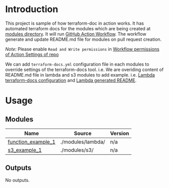 # Introduction
This project is sample of how terraform-doc in action works. It has automated terraform docs for the modules which are being created at [modules directory](https://github.com/monty16597/terraform-docs-sample/tree/main/modules). It will run [GitHub Action Workflow](https://github.com/monty16597/terraform-docs-sample/blob/main/.github/workflows/terraform-docs.yml). The workflow generate and update README.md file for modules on pull request creation.

*Note:* Please enable `Read and Write permissions` in [Workflow permissions of Action Settings of repo](https://github.com/monty16597/terraform-docs-sample/settings/actions)

We can add `terraform-docs.yml` configuration file in each modules to override settings of the terraform-docs tool.
i.e. We are overiding content of README.md file in lambda and s3 modules to add example. i.e. [Lambda terraform-docs configuration](https://github.com/monty16597/terraform-docs-sample/blob/main/modules/lambda/.terraform-docs.yml) and [Lambda generated README](https://github.com/monty16597/terraform-docs-sample/blob/main/modules/lambda/README.md).

<!-- BEGIN_TF_DOCS -->
# Usage

## Modules

| Name | Source | Version |
|------|--------|---------|
| <a name="module_function_example_1"></a> [function\_example\_1](#module\_function\_example\_1) | ./modules/lambda/ | n/a |
| <a name="module_s3_example_1"></a> [s3\_example\_1](#module\_s3\_example\_1) | ./modules/s3/ | n/a |

## Outputs

No outputs.
<!-- END_TF_DOCS -->